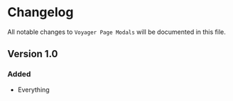 # Changelog

All notable changes to `Voyager Page Modals` will be documented in this file.

## Version 1.0

### Added
- Everything

